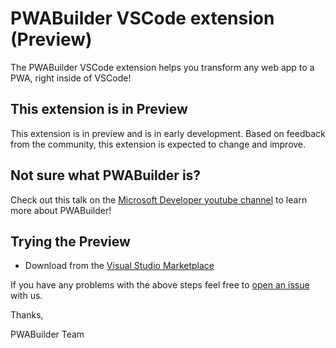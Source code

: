 # PWABuilder VSCode extension (Preview)

The PWABuilder VSCode extension helps you transform any web app to a PWA, right inside of VSCode!

## This extension is in Preview

This extension is in preview and is in early development. Based on feedback from the community, this extension is expected to change and improve.


## Not sure what PWABuilder is? 

Check out this talk on the [Microsoft Developer youtube channel](https://youtu.be/ks3CYvPBO2k?t=1109) to learn more about PWABuilder! 


## Trying the Preview

- Download from the [Visual Studio Marketplace](https://marketplace.visualstudio.com/items?itemName=PWABuilder.pwabuilder-extension)


If you have any problems with the above steps feel free to [open an issue](https://github.com/pwa-builder/pwabuilder-vscode-extension/issues) with us.

Thanks,

PWABuilder Team
